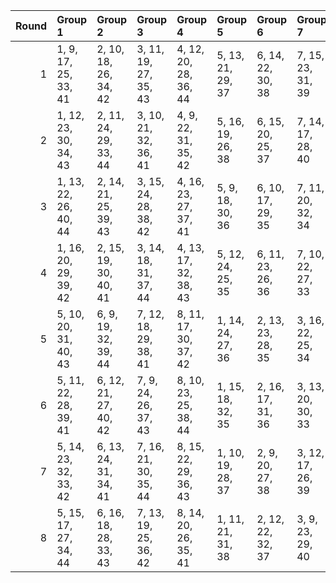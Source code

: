 |   Round | Group 1               | Group 2               | Group 3               | Group 4               | Group 5           | Group 6           | Group 7           | Group 8           |
|--------:|:----------------------|:----------------------|:----------------------|:----------------------|:------------------|:------------------|:------------------|:------------------|
|       1 | 1, 9, 17, 25, 33, 41  | 2, 10, 18, 26, 34, 42 | 3, 11, 19, 27, 35, 43 | 4, 12, 20, 28, 36, 44 | 5, 13, 21, 29, 37 | 6, 14, 22, 30, 38 | 7, 15, 23, 31, 39 | 8, 16, 24, 32, 40 |
|       2 | 1, 12, 23, 30, 34, 43 | 2, 11, 24, 29, 33, 44 | 3, 10, 21, 32, 36, 41 | 4, 9, 22, 31, 35, 42  | 5, 16, 19, 26, 38 | 6, 15, 20, 25, 37 | 7, 14, 17, 28, 40 | 8, 13, 18, 27, 39 |
|       3 | 1, 13, 22, 26, 40, 44 | 2, 14, 21, 25, 39, 43 | 3, 15, 24, 28, 38, 42 | 4, 16, 23, 27, 37, 41 | 5, 9, 18, 30, 36  | 6, 10, 17, 29, 35 | 7, 11, 20, 32, 34 | 8, 12, 19, 31, 33 |
|       4 | 1, 16, 20, 29, 39, 42 | 2, 15, 19, 30, 40, 41 | 3, 14, 18, 31, 37, 44 | 4, 13, 17, 32, 38, 43 | 5, 12, 24, 25, 35 | 6, 11, 23, 26, 36 | 7, 10, 22, 27, 33 | 8, 9, 21, 28, 34  |
|       5 | 5, 10, 20, 31, 40, 43 | 6, 9, 19, 32, 39, 44  | 7, 12, 18, 29, 38, 41 | 8, 11, 17, 30, 37, 42 | 1, 14, 24, 27, 36 | 2, 13, 23, 28, 35 | 3, 16, 22, 25, 34 | 4, 15, 21, 26, 33 |
|       6 | 5, 11, 22, 28, 39, 41 | 6, 12, 21, 27, 40, 42 | 7, 9, 24, 26, 37, 43  | 8, 10, 23, 25, 38, 44 | 1, 15, 18, 32, 35 | 2, 16, 17, 31, 36 | 3, 13, 20, 30, 33 | 4, 14, 19, 29, 34 |
|       7 | 5, 14, 23, 32, 33, 42 | 6, 13, 24, 31, 34, 41 | 7, 16, 21, 30, 35, 44 | 8, 15, 22, 29, 36, 43 | 1, 10, 19, 28, 37 | 2, 9, 20, 27, 38  | 3, 12, 17, 26, 39 | 4, 11, 18, 25, 40 |
|       8 | 5, 15, 17, 27, 34, 44 | 6, 16, 18, 28, 33, 43 | 7, 13, 19, 25, 36, 42 | 8, 14, 20, 26, 35, 41 | 1, 11, 21, 31, 38 | 2, 12, 22, 32, 37 | 3, 9, 23, 29, 40  | 4, 10, 24, 30, 39 |